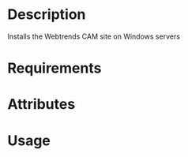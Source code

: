 Description
===========
Installs the Webtrends CAM site on Windows servers


Requirements
============

Attributes
==========

Usage
=====